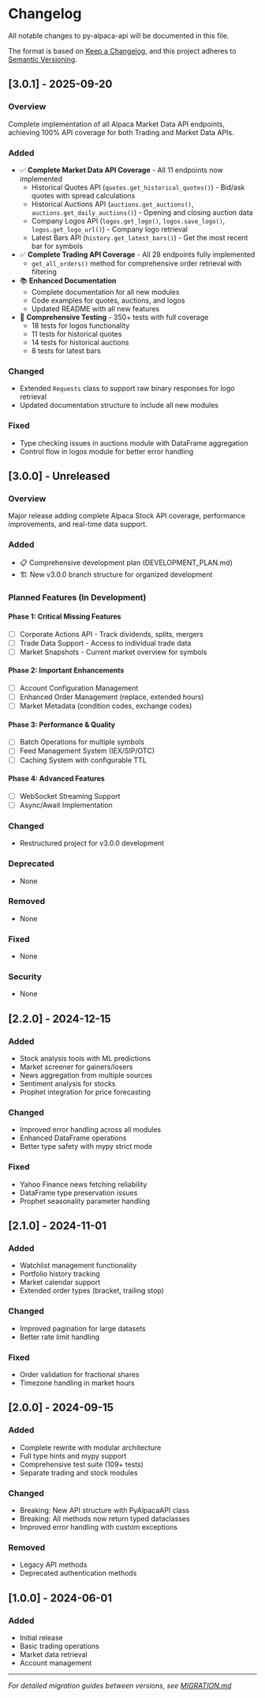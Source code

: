 # Changelog

All notable changes to py-alpaca-api will be documented in this file.

The format is based on [Keep a Changelog](https://keepachangelog.com/en/1.0.0/),
and this project adheres to [Semantic Versioning](https://semver.org/spec/v2.0.0.html).

## [3.0.1] - 2025-09-20

### Overview
Complete implementation of all Alpaca Market Data API endpoints, achieving 100% API coverage for both Trading and Market Data APIs.

### Added
- ✅ **Complete Market Data API Coverage** - All 11 endpoints now implemented
  - Historical Quotes API (`quotes.get_historical_quotes()`) - Bid/ask quotes with spread calculations
  - Historical Auctions API (`auctions.get_auctions()`, `auctions.get_daily_auctions()`) - Opening and closing auction data
  - Company Logos API (`logos.get_logo()`, `logos.save_logo()`, `logos.get_logo_url()`) - Company logo retrieval
  - Latest Bars API (`history.get_latest_bars()`) - Get the most recent bar for symbols
- ✅ **Complete Trading API Coverage** - All 28 endpoints fully implemented
  - `get_all_orders()` method for comprehensive order retrieval with filtering
- 📚 **Enhanced Documentation**
  - Complete documentation for all new modules
  - Code examples for quotes, auctions, and logos
  - Updated README with all new features
- 🧪 **Comprehensive Testing** - 350+ tests with full coverage
  - 18 tests for logos functionality
  - 11 tests for historical quotes
  - 14 tests for historical auctions
  - 8 tests for latest bars

### Changed
- Extended `Requests` class to support raw binary responses for logo retrieval
- Updated documentation structure to include all new modules

### Fixed
- Type checking issues in auctions module with DataFrame aggregation
- Control flow in logos module for better error handling

## [3.0.0] - Unreleased

### Overview
Major release adding complete Alpaca Stock API coverage, performance improvements, and real-time data support.

### Added
- 📋 Comprehensive development plan (DEVELOPMENT_PLAN.md)
- 🏗️ New v3.0.0 branch structure for organized development

### Planned Features (In Development)
#### Phase 1: Critical Missing Features
- [ ] Corporate Actions API - Track dividends, splits, mergers
- [ ] Trade Data Support - Access to individual trade data
- [ ] Market Snapshots - Current market overview for symbols

#### Phase 2: Important Enhancements
- [ ] Account Configuration Management
- [ ] Enhanced Order Management (replace, extended hours)
- [ ] Market Metadata (condition codes, exchange codes)

#### Phase 3: Performance & Quality
- [ ] Batch Operations for multiple symbols
- [ ] Feed Management System (IEX/SIP/OTC)
- [ ] Caching System with configurable TTL

#### Phase 4: Advanced Features
- [ ] WebSocket Streaming Support
- [ ] Async/Await Implementation

### Changed
- Restructured project for v3.0.0 development

### Deprecated
- None

### Removed
- None

### Fixed
- None

### Security
- None

## [2.2.0] - 2024-12-15

### Added
- Stock analysis tools with ML predictions
- Market screener for gainers/losers
- News aggregation from multiple sources
- Sentiment analysis for stocks
- Prophet integration for price forecasting

### Changed
- Improved error handling across all modules
- Enhanced DataFrame operations
- Better type safety with mypy strict mode

### Fixed
- Yahoo Finance news fetching reliability
- DataFrame type preservation issues
- Prophet seasonality parameter handling

## [2.1.0] - 2024-11-01

### Added
- Watchlist management functionality
- Portfolio history tracking
- Market calendar support
- Extended order types (bracket, trailing stop)

### Changed
- Improved pagination for large datasets
- Better rate limit handling

### Fixed
- Order validation for fractional shares
- Timezone handling in market hours

## [2.0.0] - 2024-09-15

### Added
- Complete rewrite with modular architecture
- Full type hints and mypy support
- Comprehensive test suite (109+ tests)
- Separate trading and stock modules

### Changed
- Breaking: New API structure with PyAlpacaAPI class
- Breaking: All methods now return typed dataclasses
- Improved error handling with custom exceptions

### Removed
- Legacy API methods
- Deprecated authentication methods

## [1.0.0] - 2024-06-01

### Added
- Initial release
- Basic trading operations
- Market data retrieval
- Account management

---

*For detailed migration guides between versions, see [MIGRATION.md](MIGRATION.md)*
